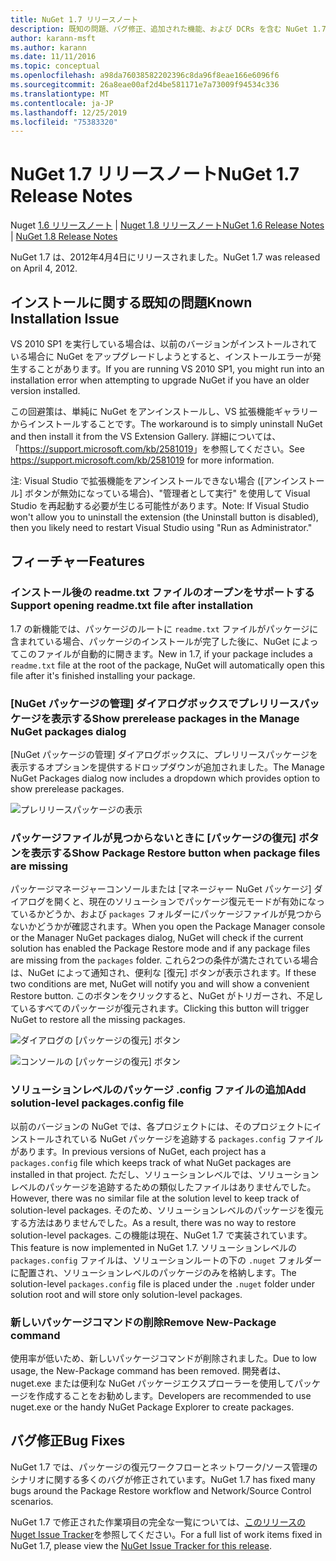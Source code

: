 ```yaml
---
title: NuGet 1.7 リリースノート
description: 既知の問題、バグ修正、追加された機能、および DCRs を含む NuGet 1.7 のリリースノート。
author: karann-msft
ms.author: karann
ms.date: 11/11/2016
ms.topic: conceptual
ms.openlocfilehash: a98da76038582202396c8da96f8eae166e6096f6
ms.sourcegitcommit: 26a8eae00af2d4be581171e7a73009f94534c336
ms.translationtype: MT
ms.contentlocale: ja-JP
ms.lasthandoff: 12/25/2019
ms.locfileid: "75383320"
---
```

# <a name="nuget-17-release-notes"></a><span data-ttu-id="18c89-103">NuGet 1.7 リリースノート</span><span class="sxs-lookup"><span data-stu-id="18c89-103">NuGet 1.7 Release Notes</span></span>

<span data-ttu-id="18c89-104">Nuget [1.6 リリースノート](../release-notes/nuget-1.6.md) | [Nuget 1.8 リリースノート](../release-notes/nuget-1.8.md)</span><span class="sxs-lookup"><span data-stu-id="18c89-104">[NuGet 1.6 Release Notes](../release-notes/nuget-1.6.md) | [NuGet 1.8 Release Notes](../release-notes/nuget-1.8.md)</span></span>

<span data-ttu-id="18c89-105">NuGet 1.7 は、2012年4月4日にリリースされました。</span><span class="sxs-lookup"><span data-stu-id="18c89-105">NuGet 1.7 was released on April 4, 2012.</span></span>

## <a name="known-installation-issue"></a><span data-ttu-id="18c89-106">インストールに関する既知の問題</span><span class="sxs-lookup"><span data-stu-id="18c89-106">Known Installation Issue</span></span>
<span data-ttu-id="18c89-107">VS 2010 SP1 を実行している場合は、以前のバージョンがインストールされている場合に NuGet をアップグレードしようとすると、インストールエラーが発生することがあります。</span><span class="sxs-lookup"><span data-stu-id="18c89-107">If you are running VS 2010 SP1, you might run into an installation error when attempting to upgrade NuGet if you have an older version installed.</span></span>

<span data-ttu-id="18c89-108">この回避策は、単純に NuGet をアンインストールし、VS 拡張機能ギャラリーからインストールすることです。</span><span class="sxs-lookup"><span data-stu-id="18c89-108">The workaround is to simply uninstall NuGet and then install it from the VS Extension Gallery.</span></span>  <span data-ttu-id="18c89-109">詳細については、「<https://support.microsoft.com/kb/2581019>」を参照してください。</span><span class="sxs-lookup"><span data-stu-id="18c89-109">See <https://support.microsoft.com/kb/2581019> for more information.</span></span>

<span data-ttu-id="18c89-110">注: Visual Studio で拡張機能をアンインストールできない場合 ([アンインストール] ボタンが無効になっている場合)、"管理者として実行" を使用して Visual Studio を再起動する必要が生じる可能性があります。</span><span class="sxs-lookup"><span data-stu-id="18c89-110">Note: If Visual Studio won't allow you to uninstall the extension (the Uninstall button is disabled), then you likely need to restart Visual Studio using "Run as Administrator."</span></span>

## <a name="features"></a><span data-ttu-id="18c89-111">フィーチャー</span><span class="sxs-lookup"><span data-stu-id="18c89-111">Features</span></span>

### <a name="support-opening-readmetxt-file-after-installation"></a><span data-ttu-id="18c89-112">インストール後の readme.txt ファイルのオープンをサポートする</span><span class="sxs-lookup"><span data-stu-id="18c89-112">Support opening readme.txt file after installation</span></span>
<span data-ttu-id="18c89-113">1\.7 の新機能では、パッケージのルートに `readme.txt` ファイルがパッケージに含まれている場合、パッケージのインストールが完了した後に、NuGet によってこのファイルが自動的に開きます。</span><span class="sxs-lookup"><span data-stu-id="18c89-113">New in 1.7, if your package includes a `readme.txt` file at the root of the package, NuGet will automatically open this file after it's finished installing your package.</span></span>

### <a name="show-prerelease-packages-in-the-manage-nuget-packages-dialog"></a><span data-ttu-id="18c89-114">[NuGet パッケージの管理] ダイアログボックスでプレリリースパッケージを表示する</span><span class="sxs-lookup"><span data-stu-id="18c89-114">Show prerelease packages in the Manage NuGet packages dialog</span></span>
<span data-ttu-id="18c89-115">[NuGet パッケージの管理] ダイアログボックスに、プレリリースパッケージを表示するオプションを提供するドロップダウンが追加されました。</span><span class="sxs-lookup"><span data-stu-id="18c89-115">The Manage NuGet Packages dialog now includes a dropdown which provides option to show prerelease packages.</span></span>

![プレリリースパッケージの表示](./media/prerelease-dropdown.png)

### <a name="show-package-restore-button-when-package-files-are-missing"></a><span data-ttu-id="18c89-117">パッケージファイルが見つからないときに [パッケージの復元] ボタンを表示する</span><span class="sxs-lookup"><span data-stu-id="18c89-117">Show Package Restore button when package files are missing</span></span>
<span data-ttu-id="18c89-118">パッケージマネージャーコンソールまたは [マネージャー NuGet パッケージ] ダイアログを開くと、現在のソリューションでパッケージ復元モードが有効になっているかどうか、および `packages` フォルダーにパッケージファイルが見つからないかどうかが確認されます。</span><span class="sxs-lookup"><span data-stu-id="18c89-118">When you open the Package Manager console or the Manager NuGet packages dialog, NuGet will check if the current solution has enabled the Package Restore mode and if any package files are missing from the `packages` folder.</span></span> <span data-ttu-id="18c89-119">これら2つの条件が満たされている場合は、NuGet によって通知され、便利な [復元] ボタンが表示されます。</span><span class="sxs-lookup"><span data-stu-id="18c89-119">If these two conditions are met, NuGet will notify you and will show a convenient Restore button.</span></span> <span data-ttu-id="18c89-120">このボタンをクリックすると、NuGet がトリガーされ、不足しているすべてのパッケージが復元されます。</span><span class="sxs-lookup"><span data-stu-id="18c89-120">Clicking this button will trigger NuGet to restore all the missing packages.</span></span>

![ダイアログの [パッケージの復元] ボタン](./media/packagerestore-dialog.png)

![コンソールの [パッケージの復元] ボタン](./media/packagerestore-console.png)

### <a name="add-solution-level-packagesconfig-file"></a><span data-ttu-id="18c89-123">ソリューションレベルのパッケージ .config ファイルの追加</span><span class="sxs-lookup"><span data-stu-id="18c89-123">Add solution-level packages.config file</span></span>
<span data-ttu-id="18c89-124">以前のバージョンの NuGet では、各プロジェクトには、そのプロジェクトにインストールされている NuGet パッケージを追跡する `packages.config` ファイルがあります。</span><span class="sxs-lookup"><span data-stu-id="18c89-124">In previous versions of NuGet, each project has a `packages.config` file which keeps track of what NuGet packages are installed in that project.</span></span> <span data-ttu-id="18c89-125">ただし、ソリューションレベルでは、ソリューションレベルのパッケージを追跡するための類似したファイルはありませんでした。</span><span class="sxs-lookup"><span data-stu-id="18c89-125">However, there was no similar file at the solution level to keep track of solution-level packages.</span></span> <span data-ttu-id="18c89-126">そのため、ソリューションレベルのパッケージを復元する方法はありませんでした。</span><span class="sxs-lookup"><span data-stu-id="18c89-126">As a result, there was no way to restore solution-level packages.</span></span>
<span data-ttu-id="18c89-127">この機能は現在、NuGet 1.7 で実装されています。</span><span class="sxs-lookup"><span data-stu-id="18c89-127">This feature is now implemented in NuGet 1.7.</span></span> <span data-ttu-id="18c89-128">ソリューションレベルの `packages.config` ファイルは、ソリューションルートの下の `.nuget` フォルダーに配置され、ソリューションレベルのパッケージのみを格納します。</span><span class="sxs-lookup"><span data-stu-id="18c89-128">The solution-level `packages.config` file is placed under the `.nuget` folder under solution root and will store only solution-level packages.</span></span>

### <a name="remove-new-package-command"></a><span data-ttu-id="18c89-129">新しいパッケージコマンドの削除</span><span class="sxs-lookup"><span data-stu-id="18c89-129">Remove New-Package command</span></span>
<span data-ttu-id="18c89-130">使用率が低いため、新しいパッケージコマンドが削除されました。</span><span class="sxs-lookup"><span data-stu-id="18c89-130">Due to low usage, the New-Package command has been removed.</span></span> <span data-ttu-id="18c89-131">開発者は、nuget.exe または便利な NuGet パッケージエクスプローラーを使用してパッケージを作成することをお勧めします。</span><span class="sxs-lookup"><span data-stu-id="18c89-131">Developers are recommended to use nuget.exe or the handy NuGet Package Explorer to create packages.</span></span>

## <a name="bug-fixes"></a><span data-ttu-id="18c89-132">バグ修正</span><span class="sxs-lookup"><span data-stu-id="18c89-132">Bug Fixes</span></span>
<span data-ttu-id="18c89-133">NuGet 1.7 では、パッケージの復元ワークフローとネットワーク/ソース管理のシナリオに関する多くのバグが修正されています。</span><span class="sxs-lookup"><span data-stu-id="18c89-133">NuGet 1.7 has fixed many bugs around the Package Restore workflow and Network/Source Control scenarios.</span></span>

<span data-ttu-id="18c89-134">NuGet 1.7 で修正された作業項目の完全な一覧については、[このリリースの Nuget Issue Tracker](http://nuget.codeplex.com/workitem/list/advanced?keyword=&status=Closed&type=All&priority=All&release=NuGet%201.7&assignedTo=All&component=All&sortField=Votes&sortDirection=Descending&page=0)を参照してください。</span><span class="sxs-lookup"><span data-stu-id="18c89-134">For a full list of work items fixed in NuGet 1.7, please view the [NuGet Issue Tracker for this release](http://nuget.codeplex.com/workitem/list/advanced?keyword=&status=Closed&type=All&priority=All&release=NuGet%201.7&assignedTo=All&component=All&sortField=Votes&sortDirection=Descending&page=0).</span></span>
